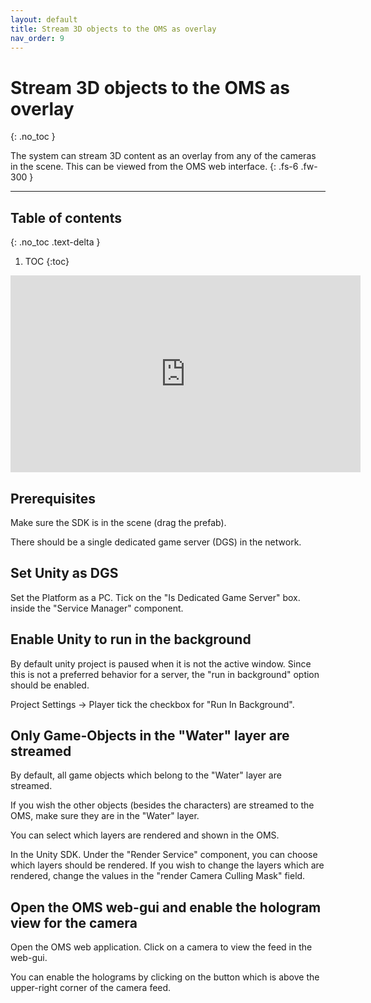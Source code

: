 ```yaml
---
layout: default
title: Stream 3D objects to the OMS as overlay
nav_order: 9
---
```



# Stream 3D objects to the OMS as overlay
{: .no_toc }

The system can stream 3D content as an overlay from any of the cameras in the scene.
This can be viewed from the OMS web interface.
{: .fs-6 .fw-300 }



---
## Table of contents
{: .no_toc .text-delta }

1. TOC
{:toc}


<iframe width="560" height="315" src="https://www.youtube.com/embed/hOzdWpYH_m4" frameborder="0" allowfullscreen></iframe>


## Prerequisites
Make sure the SDK is in the scene (drag the prefab).

There should be a single dedicated game server (DGS) in the network.


## Set Unity as DGS 
Set the Platform as a PC. Tick on the "Is Dedicated Game Server" box. inside the "Service Manager" component.

## Enable Unity to run in the background
By default unity project is paused when it is not the active window.
Since this is not a preferred behavior for a server, the "run in background" option should be enabled.

Project Settings -> Player tick the checkbox for "Run In Background".

## Only Game-Objects in the "Water" layer are streamed

By default, all game objects which belong to the "Water" layer are streamed.

If you wish the other objects (besides the characters) are streamed to the OMS, make sure they are in the "Water" layer.

You can select which layers are rendered and shown in the OMS.

In the Unity SDK. Under the "Render Service" component, you can choose which layers should be rendered.
If you wish to change the layers which are rendered, change the values in the "render Camera Culling Mask" field.

## Open the OMS web-gui and enable the hologram view for the camera
Open the OMS web application. Click on a camera to view the feed in the web-gui.

You can enable the holograms by clicking on the button which is above the upper-right corner of the camera feed.
